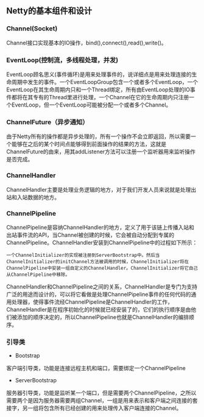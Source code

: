 ##  Netty的基本组件和设计
### Channel(Socket)
Channel接口实现基本的IO操作，bind(),connect(),read(),write()。          
### EventLoop(控制流，多线程处理，并发)
EventLoop顾名思义(事件循环)是用来处理事件的，说详细点是用来处理连接的生命周期中发生的事件。一个EventLoopGroup包含一个或者多个EventLoop，一个EventLoop在其生命周期内只和一个Thread绑定，所有由EventLoop处理的IO事件都将在其专有的Thread里进行处理，一个Channel在它的生命周期内只注册一个EventLoop，但一个EventLoop可能被分配一个或者多个Channel。
### ChannelFuture（异步通知）
由于Netty所有的操作都是异步处理的，所有一个操作不会立即返回，所以需要一个能够在之后的某个时间点能够得到前面操作的结果的方法，这就是ChannelFuture的由来，用其addListener方法可以注册一个监听器用来监听操作是否完成。
### ChannelHandler
ChannelHandler主要是处理业务逻辑的地方，对于我们开发人员来说就是处理出站和入站数据的地方。
### ChannelPipeline
ChannelPipeline是容纳ChannelHandler的地方，定义了用于该链上传播入站和出站事件流的API，当Channel被创建的时候，它会被自动分配到专属的ChannelPipeline。ChannelHandler安装到ChannelPipeline中的过程如下所示：
```
一个ChannelInitializer的实现被注册到ServerBootstrap中。然后当ChannelInitializer的initChannel方法被调用的时候，ChannelInitializer将在ChannelPipeline中安装一组自定义的ChannelHandler。ChannelInitializer将它自己从ChannelPipeline中移除。
```

ChannelHandler和ChannelPipeline之间的关系，ChannelHandler是专门为支持广泛的用途而设计的，可以将它看做是处理ChannelPipeline事件的任何代码的通用处理器，使得事件流经ChannelPipeline是ChannelHandler的工作，ChannelHandler是在程序初始化的时候就已经安装了的，它们的执行顺序是由他们被添加的顺序决定的，所以ChannelPipeline也就是ChannelHandler的编排顺序。

### 引导类

- Bootstrap 

客户端引导类，功能是连接远程主机和端口，需要绑定一个ChannelPipeline

- ServerBootstrap

服务器引导类，功能是监听某一个端口，但是需要两个ChannelPipeline，之所以需要两个是因为服务器需要两组Channel，一组是用来表示和客户端之间连接的套接字，另一组将包含所有已经创建的用来处理传入客户端连接的Channel。

